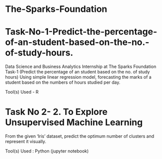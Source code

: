 # The-Sparks-Foundation

# Task-No-1-Predict-the-percentage-of-an-student-based-on-the-no.-of-study-hours.

Data Science and Business Analytics Internship at The Sparks Foundation Task-1 (Predict the percentage of an student based on the no. of study hours) Using simple linear regression model, forecasting the marks of a student based on the numbers of hours studied per day. 

Tool(s) Used - R



# Task No 2- 2. To Explore Unsupervised Machine Learning
From the given ‘Iris’ dataset, predict the optimum number of clusters and represent it visually.

Tool(s) Used : Python (jupyter notebook)
